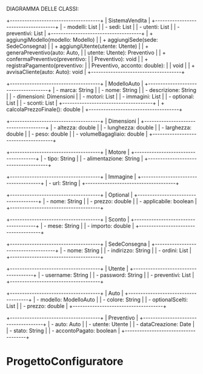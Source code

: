 DIAGRAMMA DELLE CLASSI:    

+-------------------------------------+
|             SistemaVendita           |
+-------------------------------------+
| - modelli: List<ModelloAuto>        |
| - sedi: List<SedeConsegna>          |
| - utenti: List<Utente>              |
| - preventivi: List<Preventivo>      |
+-------------------------------------+
| + aggiungiModello(modello: Modello) |
| + aggiungiSede(sede: SedeConsegna)  |
| + aggiungiUtente(utente: Utente)    |
| + generaPreventivo(auto: Auto,     |
|     utente: Utente): Preventivo     |
| + confermaPreventivo(preventivo:   |
|     Preventivo): void               |
| + registraPagamento(preventivo:    |
|     Preventivo, acconto: double):   |
|     void                            |
| + avvisaCliente(auto: Auto): void   |
+-------------------------------------+

+-------------------------------------+
|            ModelloAuto              |
+-------------------------------------+
| - marca: String                     |
| - nome: String                      |
| - descrizione: String               |
| - dimensioni: Dimensioni            |
| - motori: List<Motore>              |
| - immagini: List<Immagine>          |
| - optional: List<Optional>          |
| - sconti: List<Sconto>              |
+-------------------------------------+
| + calcolaPrezzoFinale(): double     |
+-------------------------------------+

+-------------------------------------+
|              Dimensioni             |
+-------------------------------------+
| - altezza: double                   |
| - lunghezza: double                 |
| - larghezza: double                 |
| - peso: double                      |
| - volumeBagagliaio: double          |
+-------------------------------------+

+-------------------------------------+
|               Motore                |
+-------------------------------------+
| - tipo: String                      |
| - alimentazione: String             |
+-------------------------------------+

+-------------------------------------+
|              Immagine               |
+-------------------------------------+
| - url: String                       |
+-------------------------------------+

+-------------------------------------+
|              Optional               |
+-------------------------------------+
| - nome: String                      |
| - prezzo: double                    |
| - applicabile: boolean              |
+-------------------------------------+

+-------------------------------------+
|               Sconto                |
+-------------------------------------+
| - mese: String                      |
| - importo: double                   |
+-------------------------------------+

+-------------------------------------+
|            SedeConsegna             |
+-------------------------------------+
| - nome: String                      |
| - indirizzo: String                 |
| - ordini: List<Ordine>              |
+-------------------------------------+

+-------------------------------------+
|               Utente                |
+-------------------------------------+
| - username: String                  |
| - password: String                  |
| - preventivi: List<Preventivo>      |
+-------------------------------------+

+-------------------------------------+
|             Auto                    |
+-------------------------------------+
| - modello: ModelloAuto              |
| - colore: String                    |
| - optionalScelti: List<Optional>    |
| - prezzo: double                    |
+-------------------------------------+

+-------------------------------------+
|             Preventivo               |
+-------------------------------------+
| - auto: Auto                        |
| - utente: Utente                    |
| - dataCreazione: Date               |
| - stato: String                     |
| - accontoPagato: boolean            |
+-------------------------------------+
# ProgettoConfiguratore
